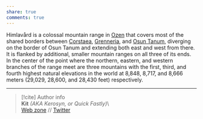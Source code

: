 ```yaml
---  
share: true  
comments: true  
---  
```

Himlavård is a colossal mountain range in [Ozen](../Map/Ozen) that covers most of the shared borders between [Corstaea](../Map/Corstaea/Corstaea), [Grenneria](../Map/Grenneria/Grenneria), and [Osun Tanum](../Map/Osun%20Tanum/Osun%20Tanum), diverging on the border of Osun Tanum and extending both east and west from there. It is flanked by additional, smaller mountain ranges on all three of its ends. In the center of the point where the northern, eastern, and western branches of the range meet are three mountains with the first, third, and fourth highest natural elevations in the world at 8,848, 8,717, and 8,666 meters (29,029, 28,600, and 28,430 feet) respectively.  
  
-----  
> [!cite] Author info  
> **Kit** *(AKA Kerosyn, or Quick Fastly)*\  
> [Web zone](https://kitabe.link) // [Twitter](https://twitter.com/Kerosyn_)